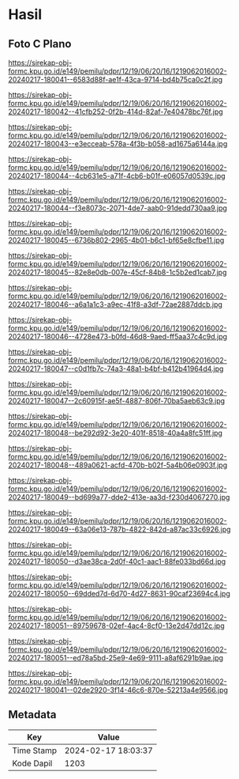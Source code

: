 # Hasil

## Foto C Plano

https://sirekap-obj-formc.kpu.go.id/e149/pemilu/pdpr/12/19/06/20/16/1219062016002-20240217-180041--6583d88f-ae1f-43ca-9714-bd4b75ca0c2f.jpg

https://sirekap-obj-formc.kpu.go.id/e149/pemilu/pdpr/12/19/06/20/16/1219062016002-20240217-180042--41cfb252-0f2b-414d-82af-7e40478bc76f.jpg

https://sirekap-obj-formc.kpu.go.id/e149/pemilu/pdpr/12/19/06/20/16/1219062016002-20240217-180043--e3ecceab-578a-4f3b-b058-ad1675a6144a.jpg

https://sirekap-obj-formc.kpu.go.id/e149/pemilu/pdpr/12/19/06/20/16/1219062016002-20240217-180044--4cb631e5-a71f-4cb6-b01f-e06057d0539c.jpg

https://sirekap-obj-formc.kpu.go.id/e149/pemilu/pdpr/12/19/06/20/16/1219062016002-20240217-180044--f3e8073c-2071-4de7-aab0-91dedd730aa9.jpg

https://sirekap-obj-formc.kpu.go.id/e149/pemilu/pdpr/12/19/06/20/16/1219062016002-20240217-180045--6736b802-2965-4b01-b6c1-bf65e8cfbe11.jpg

https://sirekap-obj-formc.kpu.go.id/e149/pemilu/pdpr/12/19/06/20/16/1219062016002-20240217-180045--82e8e0db-007e-45cf-84b8-1c5b2ed1cab7.jpg

https://sirekap-obj-formc.kpu.go.id/e149/pemilu/pdpr/12/19/06/20/16/1219062016002-20240217-180046--a6a1a1c3-a9ec-41f8-a3df-72ae2887ddcb.jpg

https://sirekap-obj-formc.kpu.go.id/e149/pemilu/pdpr/12/19/06/20/16/1219062016002-20240217-180046--4728e473-b0fd-46d8-9aed-ff5aa37c4c9d.jpg

https://sirekap-obj-formc.kpu.go.id/e149/pemilu/pdpr/12/19/06/20/16/1219062016002-20240217-180047--c0d1fb7c-74a3-48a1-b4bf-b412b41964d4.jpg

https://sirekap-obj-formc.kpu.go.id/e149/pemilu/pdpr/12/19/06/20/16/1219062016002-20240217-180047--2c60915f-ae5f-4887-806f-70ba5aeb63c9.jpg

https://sirekap-obj-formc.kpu.go.id/e149/pemilu/pdpr/12/19/06/20/16/1219062016002-20240217-180048--be292d92-3e20-401f-8518-40a4a8fc51ff.jpg

https://sirekap-obj-formc.kpu.go.id/e149/pemilu/pdpr/12/19/06/20/16/1219062016002-20240217-180048--489a0621-acfd-470b-b02f-5a4b06e0903f.jpg

https://sirekap-obj-formc.kpu.go.id/e149/pemilu/pdpr/12/19/06/20/16/1219062016002-20240217-180049--bd699a77-dde2-413e-aa3d-f230d4067270.jpg

https://sirekap-obj-formc.kpu.go.id/e149/pemilu/pdpr/12/19/06/20/16/1219062016002-20240217-180049--63a06e13-787b-4822-842d-a87ac33c6926.jpg

https://sirekap-obj-formc.kpu.go.id/e149/pemilu/pdpr/12/19/06/20/16/1219062016002-20240217-180050--d3ae38ca-2d0f-40c1-aac1-88fe033bd66d.jpg

https://sirekap-obj-formc.kpu.go.id/e149/pemilu/pdpr/12/19/06/20/16/1219062016002-20240217-180050--69dded7d-6d70-4d27-8631-90caf23694c4.jpg

https://sirekap-obj-formc.kpu.go.id/e149/pemilu/pdpr/12/19/06/20/16/1219062016002-20240217-180051--89759678-02ef-4ac4-8cf0-13e2d47dd12c.jpg

https://sirekap-obj-formc.kpu.go.id/e149/pemilu/pdpr/12/19/06/20/16/1219062016002-20240217-180051--ed78a5bd-25e9-4e69-9111-a8af6291b9ae.jpg

https://sirekap-obj-formc.kpu.go.id/e149/pemilu/pdpr/12/19/06/20/16/1219062016002-20240217-180041--02de2920-3f14-46c6-870e-52213a4e9566.jpg


## Metadata

| Key        | Value               |
| ---------- | ------------------- |
| Time Stamp | 2024-02-17 18:03:37 |
| Kode Dapil | 1203                |



